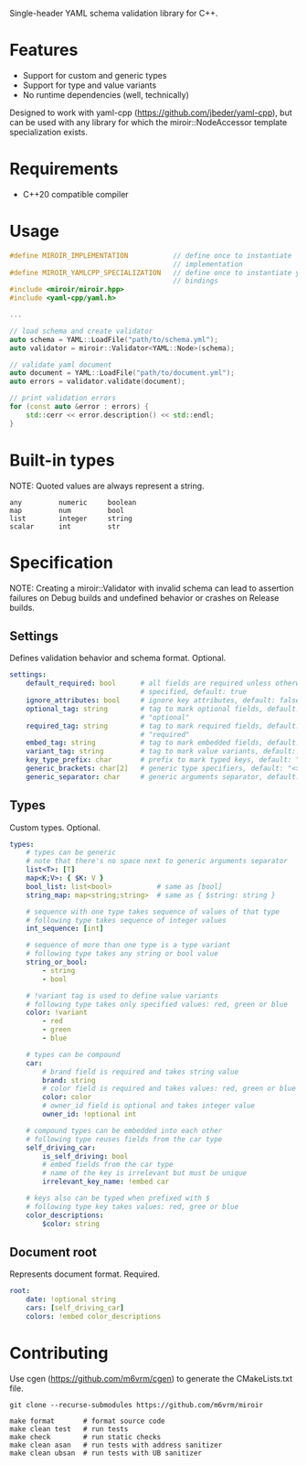 Single-header YAML schema validation library for C++.

Features
========

*   Support for custom and generic types
*   Support for type and value variants
*   No runtime dependencies (well, technically)

Designed to work with yaml-cpp (https://github.com/jbeder/yaml-cpp), but can be
used with any library for which the miroir::NodeAccessor template specialization
exists.

Requirements
============

*   C++20 compatible compiler

Usage
=====

```cpp
#define MIROIR_IMPLEMENTATION           // define once to instantiate
                                        // implementation
#define MIROIR_YAMLCPP_SPECIALIZATION   // define once to instantiate yaml-cpp
                                        // bindings
#include <miroir/miroir.hpp>
#include <yaml-cpp/yaml.h>

...

// load schema and create validator
auto schema = YAML::LoadFile("path/to/schema.yml");
auto validator = miroir::Validator<YAML::Node>(schema);

// validate yaml document
auto document = YAML::LoadFile("path/to/document.yml");
auto errors = validator.validate(document);

// print validation errors
for (const auto &error : errors) {
    std::cerr << error.description() << std::endl;
}
```

Built-in types
==============

NOTE: Quoted values are always represent a string.

    any         numeric     boolean
    map         num         bool
    list        integer     string
    scalar      int         str

Specification
=============

NOTE: Creating a miroir::Validator with invalid schema can lead to assertion
failures on Debug builds and undefined behavior or crashes on Release builds.

Settings
--------

Defines validation behavior and schema format. Optional.

```yml
settings:
    default_required: bool      # all fields are required unless otherwise
                                # specified, default: true
    ignore_attributes: bool     # ignore key attributes, default: false
    optional_tag: string        # tag to mark optional fields, default:
                                # "optional"
    required_tag: string        # tag to mark required fields, default:
                                # "required"
    embed_tag: string           # tag to mark embedded fields, default: "embed"
    variant_tag: string         # tag to mark value variants, default: "variant"
    key_type_prefix: char       # prefix to mark typed keys, default: "$"
    generic_brackets: char[2]   # generic type specifiers, default: "<>"
    generic_separator: char     # generic arguments separator, default: ";"
```

Types
-----

Custom types. Optional.

```yml
types:
    # types can be generic
    # note that there's no space next to generic arguments separator
    list<T>: [T]
    map<K;V>: { $K: V }
    bool_list: list<bool>           # same as [bool]
    string_map: map<string;string>  # same as { $string: string }

    # sequence with one type takes sequence of values of that type
    # following type takes sequence of integer values
    int_sequence: [int]

    # sequence of more than one type is a type variant
    # following type takes any string or bool value
    string_or_bool:
        - string
        - bool

    # !variant tag is used to define value variants
    # following type takes only specified values: red, green or blue
    color: !variant
        - red
        - green
        - blue

    # types can be compound
    car:
        # brand field is required and takes string value
        brand: string
        # color field is required and takes values: red, green or blue
        color: color
        # owner_id field is optional and takes integer value
        owner_id: !optional int

    # compound types can be embedded into each other
    # following type reuses fields from the car type
    self_driving_car:
        is_self_driving: bool
        # embed fields from the car type
        # name of the key is irrelevant but must be unique
        irrelevant_key_name: !embed car

    # keys also can be typed when prefixed with $
    # following type key takes values: red, gree or blue
    color_descriptions:
        $color: string
```

Document root
-------------

Represents document format. Required.

```yml
root:
    date: !optional string
    cars: [self_driving_car]
    colors: !embed color_descriptions
```

Contributing
============

Use cgen (https://github.com/m6vrm/cgen) to generate the CMakeLists.txt file.

    git clone --recurse-submodules https://github.com/m6vrm/miroir

    make format       # format source code
    make clean test   # run tests
    make check        # run static checks
    make clean asan   # run tests with address sanitizer
    make clean ubsan  # run tests with UB sanitizer
